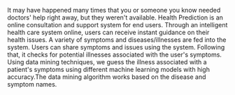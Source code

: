 It may have happened many times that you or someone you know needed doctors' help right away, but they weren't available. Health Prediction is an online consultation and support system for end users. Through an intelligent health care system online, users can receive instant guidance on their health issues. A variety of symptoms and diseases/illnesses are fed into the system. Users can share symptoms and issues using the system. Following that, it checks for potential illnesses associated with the user's symptoms. Using data mining techniques, we guess the illness associated with a patient's symptoms using different machine learning models with high accuracy.The data mining algorithm works based on the disease and symptom names.
